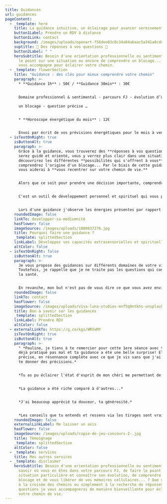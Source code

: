 ```yaml
---
title: Guidances
url: guidances
pageContent:
  - _template: hero
    title: La guidance intuitive, un éclairage pour avancer sereinement
    button1Label: Prendre un RDV à distance
    button1Link: contact
    background: /images/uploads/openart-f56dee03c0c34a04abaac5a341a0cde3_raw-1-.jpg
    suptitle: 🌟 Des réponses à vos questions 🌟
    button2Label: " "
    heroSubtitle: Besoin d'une orientation professionnelle ou sentimentale, de faire
      le point sur une situation ou encore de comprendre un blocage... ?  Je
      vous accompagne pour éclairer votre chemin.
  - _template: flowerSection
    title: "Guidance : des clés pour mieux comprendre votre chemin"
    paragraph: >-
      * **Guidance 1h** : 50€ / **Guidance 30min** : 30€ 


      Domaine professionnel & sentimental - parcours FJ - évolution d’une situation - comprendre

      un blocage - question précise … 


      * **Horoscope énergétique du mois** : 12€ 


      Envoi par écrit de vos prévisions énergétiques pour le mois à venir. Exploration des énergies dans 12 domaines de votre vie (professionnel, amour, communication, zones d’ombre, forces, vulnérabilité, spiritualité…). Cette guidance vous donnera des conseils en fonction de vos énergies dans chacune de ces sphères.
  - isTextOnRight: true
    isButtonAlt: true
    paragraph: >-
      Grâce à la guidance, vous trouverez des **réponses à vos questions**, vous
      serez guidé et orienté, vous y verrez plus clair dans une situation, vous
      découvrirez les différentes **possibilités qui s'offrent à vous**, vous
      comprendrez l'origine d'un blocage... Par le biais de cette guidance je
      vous aiderai à **vous recentrer sur votre chemin de vie.** 


      Alors que ce soit pour prendre une décision importante, comprendre un évènement de votre vie ou trouver un sens à votre parcours, mes guidances vous permettront ainsi une **évolution personnelle**, voire spirituelle, et vous permettront d'**avancer plus sereinement** vers votre chemin de vie. 


      C'est un outil de développement personnel et spirituel qui vous permet d'explorer vos questionnements intérieurs, de débloquer des situations complexes et de vous reconnecter à votre intuition. La guidance repose sur le fait de conseiller, de vous guider, de vous proposer une direction, lorsque vous êtes en période de doute ou face à une situation difficile. Le but est de vous aider à y voir plus clair sur une situation et trouver le meilleur chemin pour vous.


      Lors d'une guidance j'observe les énergies présentes par rapport à votre questionnement. C'est à l'aide de mes capacités intuitives et spirituelles (messages canalisés, ressentis, visualisation) et différents supports (oracles et pendules...) que je vous guide dans vos questionnements qu'ils soient personnels ou professionnels.
    roundedImage: false
    linkTo: developper-sa-mediumnité
    hasFlower: false
    imageSource: /images/uploads/1000037276.jpg
    title: Pourquoi faire une guidance ?
    _template: splittedSection
    linkLabel: Développez vos capacités extrasensorielles et spirituelles
    altColor: false
  - isTextOnRight: false
    isButtonAlt: true
    paragraph: >-
      Je vous propose des guidances sur différents domaines de votre vie.
      Toutefois, je rappelle que je ne traite pas les questions qui concernent
      la santé. 


      En revanche, mon but n'est pas de vous dire ce que vous avez envie d'entendre, vous devez donc être prêt à accueillir les messages que je reçois. J'essaie de vous transmettre les réponses les plus justes pour vous guider sur votre chemin. Je vous indique donc une direction à suivre mais vous seul êtes le propre acteur de votre vie et vous disposez toujours de votre libre arbitre.
    roundedImage: false
    linkTo: contact
    hasFlower: false
    imageSource: /images/uploads/viva-luna-studios-mnf5q9ntkhs-unsplash.jpg
    title: Bon à savoir sur les guidances
    _template: splittedSection
    linkLabel: Prendre RDV
    altColor: false
  - externalLinkTo: https://g.co/kgs/WRVxMY
    isTextOnRight: true
    isButtonAlt: true
    paragraph: >-
      " *Pauline, je tiens à te remercier pour cette 1ere séance avec toi. J'ai
      déjà pratiqué pas mal et ta guidance a été une belle surprise! Elle a été
      précise, en résonnance complète avec ce que je vis sans que j'ai besoin de
      te donner des précisions.* 


      *Tu as pu éclairer l'état d'esprit de mon chéri me permettant de mieux comprendre ce qui se joue...*


      *La guidance a été riche comparé à d'autres...*


      *J'ai beaucoup apprécié ta douceur, ta générosité.* 


      *Les conseils que tu entends et ressens via les tirages sont vraiment un éclairage et une aide pour la suite. C'est ce que je recherchais. Tu es super...Vraiment!* "
    roundedImage: false
    externalLinkLabel: Me laisser un avis
    hasFlower: false
    imageSource: /images/uploads/copie-de-jeu-concours-2-.jpg
    title: Témoignage
    _template: splittedSection
    altColor: false
  - _template: services
    title: Mes autres services
  - _template: disclaimer
    heroSubtitle: Besoin d'une orientation professionnelle ou sentimentale, de
      savoir où vous en êtes dans votre parcours FJ, de faire le point sur une
      situation particulière et connaître son évolution, de comprendre un
      blocage et de vous libérer de vos mémoires cellulaires... ? Que vous soyez
      à la croisée des chemins ou simplement à la recherche de réponses à vos
      questions je vous accompagnerai de manière bienveillante pour éclairer
      votre chemin de vie.
---
```

